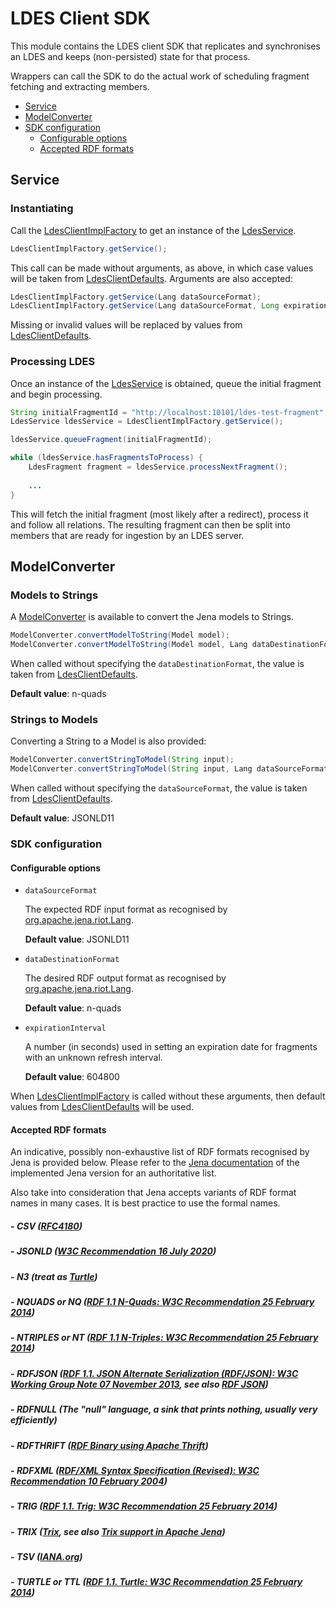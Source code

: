 # LDES Client SDK

This module contains the LDES client SDK that replicates and synchronises an LDES and keeps (non-persisted) state for that process.

Wrappers can call the SDK to do the actual work of scheduling fragment fetching and extracting members.

- [Service](#service)
- [ModelConverter](#modelconverter)
- [SDK configuration](#sdk-configuration)
    - [Configurable options](#configurable-options)
    - [Accepted RDF formats](#accepted-rdf-formats)

## Service

### Instantiating

Call the [LdesClientImplFactory](src/main/java/be/vlaanderen/informatievlaanderen/ldes/client/LdesClientImplFactory.java) to get an instance of the [LdesService](src/main/java/be/vlaanderen/informatievlaanderen/ldes/client/services/LdesServiceImpl.java).

```java
LdesClientImplFactory.getService();
```

This call can be made without arguments, as above, in which case values will be taken from [LdesClientDefaults](src/main/java/be/vlaanderen/informatievlaanderen/ldes/client/LdesClientDefaults.java). Arguments are also accepted:

```java
LdesClientImplFactory.getService(Lang dataSourceFormat);
LdesClientImplFactory.getService(Lang dataSourceFormat, Long expirationInterval);
```


Missing or invalid values will be replaced by values from [LdesClientDefaults](src/main/java/be/vlaanderen/informatievlaanderen/ldes/client/LdesClientDefaults.java).

### Processing LDES

Once an instance of the [LdesService](src/main/java/be/vlaanderen/informatievlaanderen/ldes/client/services/LdesServiceImpl.java) is obtained, queue the initial fragment and begin processing.

```java
String initialFragmentId = "http://localhost:10101/ldes-test-fragment";
LdesService ldesService = LdesClientImplFactory.getService();

ldesService.queueFragment(initialFragmentId);

while (ldesService.hasFragmentsToProcess) {
	LdesFragment fragment = ldesService.processNextFragment();
	
	...
}
```

This will fetch the initial fragment (most likely after a redirect), process it and follow all relations. The resulting fragment can then be split into members that are ready for ingestion by an LDES server.


## ModelConverter

### Models to Strings

A [ModelConverter](src/main/java/be/vlaanderen/informatievlaanderen/ldes/client/converters/ModelConverter.java) is available to convert the Jena models to Strings.

```java
ModelConverter.convertModelToString(Model model);
ModelConverter.convertModelToString(Model model, Lang dataDestinationFormat);
```

When called without specifying the `dataDestinationFormat`, the value is taken from [LdesClientDefaults](src/main/java/be/vlaanderen/informatievlaanderen/ldes/client/LdesClientDefaults.java).

**Default value**: n-quads

### Strings to Models

Converting a String to a Model is also provided:

```java
ModelConverter.convertStringToModel(String input);
ModelConverter.convertStringToModel(String input, Lang dataSourceFormat);
```

When called without specifying the `dataSourceFormat`, the value is taken from [LdesClientDefaults](src/main/java/be/vlaanderen/informatievlaanderen/ldes/client/LdesClientDefaults.java).

**Default value**: JSONLD11

### SDK configuration


#### Configurable options

- `dataSourceFormat`
  
  The expected RDF input format as recognised by [org.apache.jena.riot.Lang](https://javadoc.io/doc/org.apache.jena/jena-arq/4.6.1/org.apache.jena.arq/org/apache/jena/riot/Lang.html).

  **Default value**: JSONLD11

- `dataDestinationFormat`
  
  The desired RDF output format as recognised by [org.apache.jena.riot.Lang](https://javadoc.io/doc/org.apache.jena/jena-arq/4.6.1/org.apache.jena.arq/org/apache/jena/riot/Lang.html).

  **Default value**: n-quads

- `expirationInterval`

  A number (in seconds) used in setting an expiration date for fragments with an unknown refresh interval.

  **Default value**: 604800


When [LdesClientImplFactory](src/main/java/be/vlaanderen/informatievlaanderen/ldes/client/LdesClientImplFactory.java) is called without these arguments, then default values from [LdesClientDefaults](src/main/java/be/vlaanderen/informatievlaanderen/ldes/client/LdesClientDefaults.java) will be used.

#### Accepted RDF formats

An indicative, possibly non-exhaustive list of RDF formats recognised by Jena is provided below.
Please refer to the [Jena documentation](https://javadoc.io/doc/org.apache.jena/jena-arq/4.6.1/org.apache.jena.arq/org/apache/jena/riot/Lang.html) of the implemented Jena version for an authoritative list.

Also take into consideration that Jena accepts variants of RDF format names in many cases. It is best practice to use the formal names.

##### - **CSV** ([RFC4180](https://www.rfc-editor.org/rfc/rfc4180.html))
##### - **JSONLD** ([W3C Recommendation 16 July 2020](https://www.w3.org/TR/json-ld11/))
##### - **N3** (treat as [Turtle](#turtle-or-ttl-rdf-1-1-turtle-w3c-recommendation-25-february-2014-https-www-w3-org-tr-turtle))
##### - **NQUADS** or **NQ** ([RDF 1.1 N-Quads: W3C Recommendation 25 February 2014](https://www.w3.org/TR/n-quads/))
##### - **NTRIPLES** or **NT** ([RDF 1.1 N-Triples: W3C Recommendation 25 February 2014](https://www.w3.org/TR/n-triples/))
##### - **RDFJSON** ([RDF 1.1. JSON Alternate Serialization (RDF/JSON): W3C Working Group Note 07 November 2013](https://www.w3.org/TR/rdf-json/), see also [RDF JSON](https://jena.apache.org/documentation/io/rdf-json.html))
##### - **RDFNULL** (The "null" language, a sink that prints nothing, usually very efficiently)
##### - **RDFTHRIFT** ([RDF Binary using Apache Thrift](https://jena.apache.org/documentation/io/rdf-binary.html))
##### - **RDFXML** ([RDF/XML Syntax Specification (Revised): W3C Recommendation 10 February 2004](https://www.w3.org/TR/REC-rdf-syntax/))
##### - **TRIG** ([RDF 1.1. Trig: W3C Recommendation 25 February 2014](https://www.w3.org/TR/trig/))
##### - **TRIX** ([Trix](https://www.w3.org/2004/03/trix/), see also [Trix support in Apache Jena](https://jena.apache.org/documentation/io/trix.html))
##### - **TSV** ([IANA.org](https://www.iana.org/assignments/media-types/text/tab-separated-values))
##### - **TURTLE** or **TTL** ([RDF 1.1. Turtle: W3C Recommendation 25 February 2014](https://www.w3.org/TR/turtle/))
